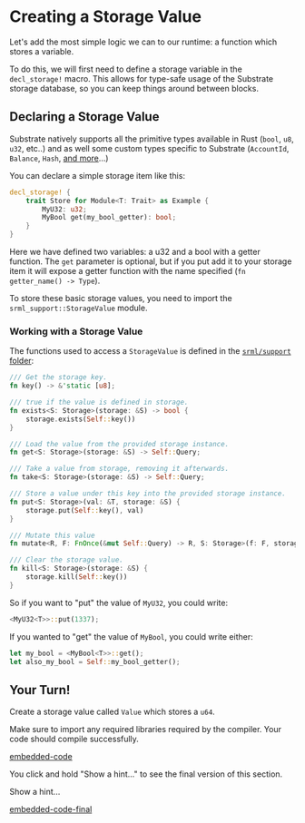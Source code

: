 Creating a Storage Value
===

Let's add the most simple logic we can to our runtime: a function which stores a variable.

To do this, we will first need to define a storage variable in the `decl_storage!` macro. This allows for type-safe usage of the Substrate storage database, so you can keep things around between blocks.

## Declaring a Storage Value

Substrate natively supports all the primitive types available in Rust (`bool`, `u8`, `u32`, etc..) and as well some custom types specific to Substrate (`AccountId`, `Balance`, `Hash`, [and more](https://github.com/paritytech/oo7/blob/master/packages/oo7-substrate/src/types.js)...)

You can declare a simple storage item like this:

```rust
decl_storage! {
    trait Store for Module<T: Trait> as Example {
        MyU32: u32;
        MyBool get(my_bool_getter): bool;
    }
}
```

Here we have defined two variables: a u32 and a bool with a getter function. The `get` parameter is optional, but if you put add it to your storage item it will expose a getter function with the name specified (`fn getter_name() -> Type`).

To store these basic storage values, you need to import the `srml_support::StorageValue` module.

### Working with a Storage Value

The functions used to access a `StorageValue` is defined in the [`srml/support` folder](https://github.com/paritytech/substrate/blob/master/srml/support/src/storage/generator.rs#L98):

```rust
/// Get the storage key.
fn key() -> &'static [u8];

/// true if the value is defined in storage.
fn exists<S: Storage>(storage: &S) -> bool {
    storage.exists(Self::key())
}

/// Load the value from the provided storage instance.
fn get<S: Storage>(storage: &S) -> Self::Query;

/// Take a value from storage, removing it afterwards.
fn take<S: Storage>(storage: &S) -> Self::Query;

/// Store a value under this key into the provided storage instance.
fn put<S: Storage>(val: &T, storage: &S) {
    storage.put(Self::key(), val)
}

/// Mutate this value
fn mutate<R, F: FnOnce(&mut Self::Query) -> R, S: Storage>(f: F, storage: &S) -> R;

/// Clear the storage value.
fn kill<S: Storage>(storage: &S) {
    storage.kill(Self::key())
}
```

So if you want to "put" the value of `MyU32`, you could write:

```rust
<MyU32<T>>::put(1337);
```

If you wanted to "get" the value of `MyBool`, you could write either:

```rust
let my_bool = <MyBool<T>>::get();
let also_my_bool = Self::my_bool_getter();
```

## Your Turn!

Create a storage value called `Value` which stores a `u64`.

Make sure to import any required libraries required by the compiler. Your code should compile successfully.

[embedded-code](./assets/1.2-template.rs ':include :type=code embed-template')

You click and hold "Show a hint..." to see the final version of this section.

<a onmousedown="showHint()" onmouseup="hideHint()">Show a hint...</a>

[embedded-code-final](./assets/1.2-finished-code.rs ':include :type=code embed-final')

